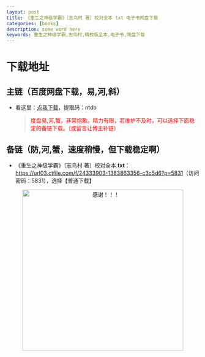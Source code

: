 ```yaml
---
layout: post
title: 《重生之神级学霸》〔志鸟村 著〕校对全本 txt 电子书网盘下载
categories: [books]
description: some word here
keywords: 重生之神级学霸,志鸟村,精校版全本,电子书,网盘下载
---
```


# 下载地址

## 主链（百度网盘下载，易,河,斜）

- 看这里：[点我下载](https://pan.baidu.com/s/1iMXUbSbtZQZjDcqDmnWUyw?pwd=ntdb)，提取码：ntdb

  > <p style="color:red" >度盘易,河,蟹，非常抱歉。精力有限，若维护不及时，可以选择下面稳定的备链下载。（或留言让博主补链）</p>

## 备链（防,河,蟹，速度稍慢，但下载稳定啊）

- 《重生之神级学霸》〔志鸟村 著〕校对全本.**txt**：<https://url03.ctfile.com/f/24333903-1383863356-c3c5d6?p=5831>（访问密码：5831），选择【普通下载】

<div align="center"><img src="https://pic.imgdb.cn/item/6707df6bd29ded1a8ce37031.gif" alt="感谢！！！" width="420px" height="auto"/></div>
